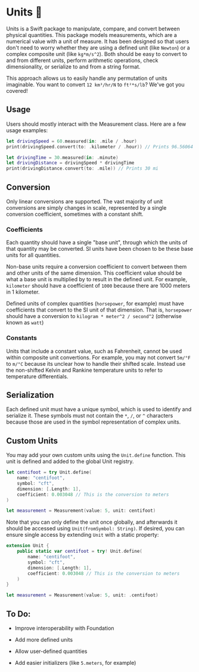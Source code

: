 # Units 📏

Units is a Swift package to manipulate, compare, and convert between physical quantities. This package models measurements, 
which are a numerical value with a unit of measure. It has been designed so that users don't need to worry whether they are 
using a defined unit (like `Newton`) or a complex composite unit (like `kg*m/s^2`). Both should be easy to convert to and from
different units, perform arithmetic operations, check dimensionality, or serialize to and from a string format.

This approach allows us to easily handle any permutation of units imaginable. You want to convert `12 km³/hr/N` to 
`ft²*s/lb`? We've got you covered!

## Usage

Users should mostly interact with the Measurement class. Here are a few usage examples:

```swift
let drivingSpeed = 60.measured(in: .mile / .hour)
print(drivingSpeed.convert(to: .kilometer / .hour)) // Prints 96.56064 km/h

let drivingTime = 30.measured(in: .minute)
let drivingDistance = drivingSpeed * drivingTime
print(drivingDistance.convert(to: .mile)) // Prints 30 mi
```

## Conversion

Only linear conversions are supported. The vast majority of unit conversions are simply changes in scale, represented by a single
conversion coefficient, sometimes with a constant shift.

### Coefficients

Each quantity should have a single "base unit", through which the units of that quantity may be converted. SI units have been
chosen to be these base units for all quantities.

Non-base units require a conversion coefficient to convert between them and other units of the same dimension. This coefficient
value should be what a base unit is multiplied by to result in the defined unit. For example, `kilometer` should have a coefficient
of `1000` because there are 1000 meters in 1 kilometer.

Defined units of complex quantities (`horsepower`, for example) must have coefficients that convert to the SI unit of that dimension.
That is, `horsepower` should have a conversion to `kilogram * meter^2 / second^2` (otherwise known as `watt`)

### Constants

Units that include a constant value, such as Fahrenheit, cannot be used within composite unit convertions. For example,
you may not convert `5m/°F` to `m/°C` because its unclear how to handle their shifted scale. Instead use the 
non-shifted Kelvin and Rankine temperature units to refer to temperature differentials.

## Serialization

Each defined unit must have a unique symbol, which is used to identify and serialize it. These symbols must not contain
the `*`, `/`, or `^` characters because those are used in the symbol representation of complex units.

## Custom Units

You may add your own custom units using the `Unit.define` function. This unit is defined and added to the global Unit registry.

```swift
let centifoot = try Unit.define(
    name: "centifoot",
    symbol: "cft",
    dimension: [.Length: 1],
    coefficient: 0.003048 // This is the conversion to meters
)

let measurement = Measurement(value: 5, unit: centifoot)
```

Note that you can only define the unit once globally, and afterwards it should be accessed using `Unit(fromSymbol: String)`. 
If desired, you can ensure single access by extending `Unit` with a static property:

```swift
extension Unit {
    public static var centifoot = try! Unit.define(
        name: "centifoot",
        symbol: "cft",
        dimension: [.Length: 1],
        coefficient: 0.003048 // This is the conversion to meters
    )
}

let measurement = Measurement(value: 5, unit: .centifoot)
```

## To Do:

- Improve interoperability with Foundation

- Add more defined units
- Allow user-defined quantities
- Add easier initializers (like `5.meters`, for example)

